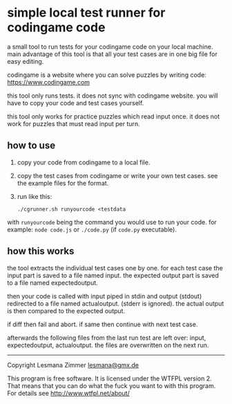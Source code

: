 simple local test runner for codingame code
===========================================

a small tool to run tests for your codingame code on your local machine.
main advantage of this tool is that all your test cases
are in one big file for easy editing.

codingame is a website where you can solve puzzles by writing code:
https://www.codingame.com

this tool only runs tests. it does not sync with codingame website.
you will have to copy your code and test cases yourself.

this tool only works for practice puzzles which read input once.
it does not work for puzzles that must read input per turn.

how to use
----------

1.  copy your code from codingame to a local file.
2.  copy the test cases from codingame or write your own test cases.
    see the example files for the format.
3.  run like this:

        ./cgrunner.sh runyourcode <testdata

with `runyourcode` being the command you would use to run your code.
for example: `node code.js` or `./code.py` (if `code.py` executable).

how this works
--------------

the tool extracts the individual test cases one by one.
for each test case
the input part is saved to a file named input.
the expected output part is saved to a file named expectedoutput.

then your code is called
with input piped in stdin
and output (stdout) redirected to a file named actualoutput.
(stderr is ignored).
the actual output is then compared to the expected output.

if diff then fail and abort. if same then continue with next test case.

afterwards the following files from the last run test are left over:
input, expectedoutput, actualoutput.
the files are overwritten on the next run.

----
Copyright Lesmana Zimmer lesmana@gmx.de

This program is free software.
It is licensed under the WTFPL version 2.
That means that you can do what the fuck
you want to with this program.
For details see http://www.wtfpl.net/about/
